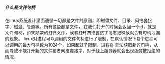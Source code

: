 ##### 什么是文件句柄

在linux系统设计里面遵循一切都是文件的原则，即磁盘文件、目录、网络套接字、磁盘、管道等。所有这些都是文件，
在我们打开的时候会返回一个id，就是文件句柄，如果频繁的打开文件，或者打开网络套接字而忘记释放就会有句柄泄漏的现象。
linux对进程可以调用的文件句柄进行了限制，在默认情况下每个进程可以调用的最大句柄数为1024个，如果超过了限制，进程将
无法获取新的句柄，从而导致不能打开新的文件或者网络套接字，对于线上服务器就会出现服务被拒绝的情况。

